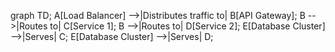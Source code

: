 graph TD;
    A[Load Balancer] -->|Distributes traffic to| B[API Gateway];
    B -->|Routes to| C[Service 1];
    B -->|Routes to| D[Service 2];
    E[Database Cluster] -->|Serves| C;
    E[Database Cluster] -->|Serves| D;